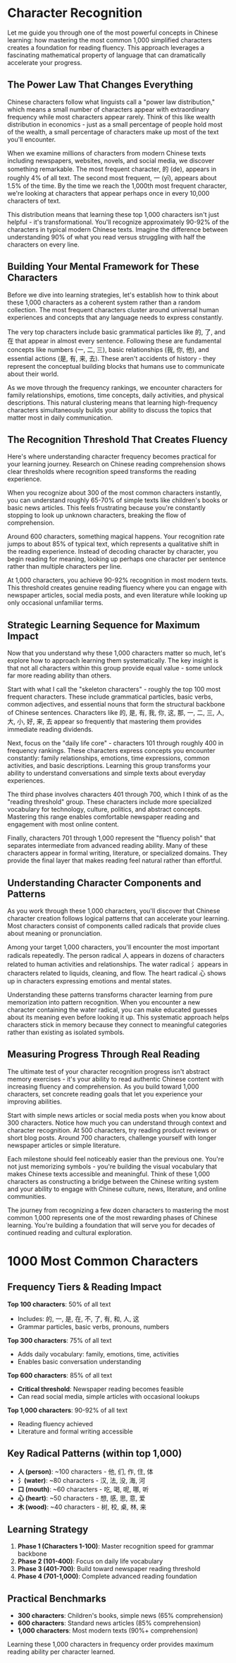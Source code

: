 # Character Recognition

Let me guide you through one of the most powerful concepts in Chinese learning: how mastering the most common 1,000 simplified characters creates a foundation for reading fluency. This approach leverages a fascinating mathematical property of language that can dramatically accelerate your progress.

## The Power Law That Changes Everything

Chinese characters follow what linguists call a "power law distribution," which means a small number of characters appear with extraordinary frequency while most characters appear rarely. Think of this like wealth distribution in economics - just as a small percentage of people hold most of the wealth, a small percentage of characters make up most of the text you'll encounter.

When we examine millions of characters from modern Chinese texts including newspapers, websites, novels, and social media, we discover something remarkable. The most frequent character, 的 (de), appears in roughly 4% of all text. The second most frequent, 一 (yī), appears about 1.5% of the time. By the time we reach the 1,000th most frequent character, we're looking at characters that appear perhaps once in every 10,000 characters of text.

This distribution means that learning these top 1,000 characters isn't just helpful - it's transformational. You'll recognize approximately 90-92% of the characters in typical modern Chinese texts. Imagine the difference between understanding 90% of what you read versus struggling with half the characters on every line.

## Building Your Mental Framework for These Characters

Before we dive into learning strategies, let's establish how to think about these 1,000 characters as a coherent system rather than a random collection. The most frequent characters cluster around universal human experiences and concepts that any language needs to express constantly.

The very top characters include basic grammatical particles like 的, 了, and 在 that appear in almost every sentence. Following these are fundamental concepts like numbers (一, 二, 三), basic relationships (我, 你, 他), and essential actions (是, 有, 来, 去). These aren't accidents of history - they represent the conceptual building blocks that humans use to communicate about their world.

As we move through the frequency rankings, we encounter characters for family relationships, emotions, time concepts, daily activities, and physical descriptions. This natural clustering means that learning high-frequency characters simultaneously builds your ability to discuss the topics that matter most in daily communication.

## The Recognition Threshold That Creates Fluency

Here's where understanding character frequency becomes practical for your learning journey. Research on Chinese reading comprehension shows clear thresholds where recognition speed transforms the reading experience.

When you recognize about 300 of the most common characters instantly, you can understand roughly 65-70% of simple texts like children's books or basic news articles. This feels frustrating because you're constantly stopping to look up unknown characters, breaking the flow of comprehension.

Around 600 characters, something magical happens. Your recognition rate jumps to about 85% of typical text, which represents a qualitative shift in the reading experience. Instead of decoding character by character, you begin reading for meaning, looking up perhaps one character per sentence rather than multiple characters per line.

At 1,000 characters, you achieve 90-92% recognition in most modern texts. This threshold creates genuine reading fluency where you can engage with newspaper articles, social media posts, and even literature while looking up only occasional unfamiliar terms.

## Strategic Learning Sequence for Maximum Impact

Now that you understand why these 1,000 characters matter so much, let's explore how to approach learning them systematically. The key insight is that not all characters within this group provide equal value - some unlock far more reading ability than others.

Start with what I call the "skeleton characters" - roughly the top 100 most frequent characters. These include grammatical particles, basic verbs, common adjectives, and essential nouns that form the structural backbone of Chinese sentences. Characters like 的, 是, 有, 我, 你, 这, 那, 一, 二, 三, 人, 大, 小, 好, 来, 去 appear so frequently that mastering them provides immediate reading dividends.

Next, focus on the "daily life core" - characters 101 through roughly 400 in frequency rankings. These characters express concepts you encounter constantly: family relationships, emotions, time expressions, common activities, and basic descriptions. Learning this group transforms your ability to understand conversations and simple texts about everyday experiences.

The third phase involves characters 401 through 700, which I think of as the "reading threshold" group. These characters include more specialized vocabulary for technology, culture, politics, and abstract concepts. Mastering this range enables comfortable newspaper reading and engagement with most online content.

Finally, characters 701 through 1,000 represent the "fluency polish" that separates intermediate from advanced reading ability. Many of these characters appear in formal writing, literature, or specialized domains. They provide the final layer that makes reading feel natural rather than effortful.

## Understanding Character Components and Patterns

As you work through these 1,000 characters, you'll discover that Chinese character creation follows logical patterns that can accelerate your learning. Most characters consist of components called radicals that provide clues about meaning or pronunciation.

Among your target 1,000 characters, you'll encounter the most important radicals repeatedly. The person radical 人 appears in dozens of characters related to human activities and relationships. The water radical 氵appears in characters related to liquids, cleaning, and flow. The heart radical 心 shows up in characters expressing emotions and mental states.

Understanding these patterns transforms character learning from pure memorization into pattern recognition. When you encounter a new character containing the water radical, you can make educated guesses about its meaning even before looking it up. This systematic approach helps characters stick in memory because they connect to meaningful categories rather than existing as isolated symbols.

## Measuring Progress Through Real Reading

The ultimate test of your character recognition progress isn't abstract memory exercises - it's your ability to read authentic Chinese content with increasing fluency and comprehension. As you build toward 1,000 characters, set concrete reading goals that let you experience your improving abilities.

Start with simple news articles or social media posts when you know about 300 characters. Notice how much you can understand through context and character recognition. At 500 characters, try reading product reviews or short blog posts. Around 700 characters, challenge yourself with longer newspaper articles or simple literature.

Each milestone should feel noticeably easier than the previous one. You're not just memorizing symbols - you're building the visual vocabulary that makes Chinese texts accessible and meaningful. Think of these 1,000 characters as constructing a bridge between the Chinese writing system and your ability to engage with Chinese culture, news, literature, and online communities.

The journey from recognizing a few dozen characters to mastering the most common 1,000 represents one of the most rewarding phases of Chinese learning. You're building a foundation that will serve you for decades of continued reading and cultural exploration.

# 1000 Most Common Characters

## Frequency Tiers & Reading Impact

**Top 100 characters**: 50% of all text
- Includes: 的, 一, 是, 在, 不, 了, 有, 和, 人, 这
- Grammar particles, basic verbs, pronouns, numbers

**Top 300 characters**: 75% of all text  
- Adds daily vocabulary: family, emotions, time, activities
- Enables basic conversation understanding

**Top 600 characters**: 85% of all text
- **Critical threshold**: Newspaper reading becomes feasible
- Can read social media, simple articles with occasional lookups

**Top 1,000 characters**: 90-92% of all text
- Reading fluency achieved
- Literature and formal writing accessible

## Key Radical Patterns (within top 1,000)

- **人 (person)**: ~100 characters - 他, 们, 作, 住, 体
- **氵(water)**: ~80 characters - 汉, 法, 没, 海, 河  
- **口 (mouth)**: ~60 characters - 吃, 喝, 呢, 哪, 听
- **心 (heart)**: ~50 characters - 想, 感, 思, 意, 爱
- **木 (wood)**: ~40 characters - 树, 校, 桌, 林, 来

## Learning Strategy

1. **Phase 1 (Characters 1-100)**: Master recognition speed for grammar backbone
2. **Phase 2 (101-400)**: Focus on daily life vocabulary 
3. **Phase 3 (401-700)**: Build toward newspaper reading threshold
4. **Phase 4 (701-1,000)**: Complete advanced reading foundation

## Practical Benchmarks

- **300 characters**: Children's books, simple news (65% comprehension)
- **600 characters**: Standard news articles (85% comprehension)  
- **1,000 characters**: Most modern texts (90%+ comprehension)

Learning these 1,000 characters in frequency order provides maximum reading ability per character learned.